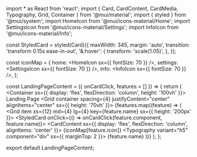 import * as React from 'react';
import { Card, CardContent, CardMedia, Typography, Grid, Container } from '@mui/material';
import { styled } from '@mui/system';
import HomeIcon from '@mui/icons-material/Home';
import SettingsIcon from '@mui/icons-material/Settings';
import InfoIcon from '@mui/icons-material/Info';

const StyledCard = styled(Card)({
  maxWidth: 345,
  margin: 'auto',
  transition: 'transform 0.15s ease-in-out',
  '&:hover': {
    transform: 'scale(1.05)',
  },
});

const iconMap = {
  home: <HomeIcon sx={{ fontSize: 70 }} />,
  settings: <SettingsIcon sx={{ fontSize: 70 }} />,
  info: <InfoIcon sx={{ fontSize: 70 }} />,
};

const LandingPageContent = ({ onCardClick, features = [] }) => {
  return (
    <Container sx={{ display: 'flex', flexDirection: 'column', height: '100vh' }}>
      <Typography variant="h1">Landing Page</Typography>
      <Grid container spacing={4} justifyContent="center" alignItems="center" sx={{ height: '70vh' }}>
        {features.map((feature) => (
          <Grid item xs={12} md={4} lg={4} key={feature.name} sx={{ height: '200px' }}>
            <StyledCard onClick={() => onCardClick(feature.component, feature.name)}>
              <CardContent sx={{ display: 'flex', flexDirection: 'column', alignItems: 'center' }}>
                {iconMap[feature.icon]}
                <Typography variant="h5" component="div" sx={{ marginTop: 2 }}>
                  {feature.name}
                </Typography>
              </CardContent>
            </StyledCard>
          </Grid>
        ))}
      </Grid>
    </Container>
  );
};

export default LandingPageContent;

